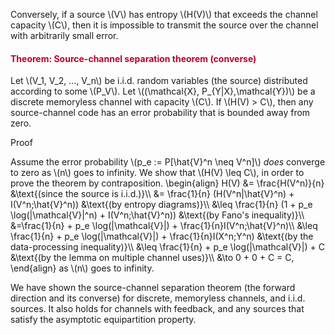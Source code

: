 <p>Conversely, if a source \(V\) has entropy \(H(V)\) that exceeds the channel capacity \(C\), then it is impossible to transmit the source over the channel with arbitrarily small error.</p>
<div class="content-box pad-box-mini border border-trbl border-round">
<h4 style="color: #bc0031;"><strong>Theorem: Source-channel separation theorem (converse)</strong></h4>
Let \(V_1, V_2, ..., V_n\) be i.i.d. random variables (the source) distributed according to some \(P_V\). Let \((\mathcal{X}, P_{Y|X},\mathcal{Y})\) be a discrete memoryless channel with capacity \(C\). If \(H(V) &gt; C\), then any source-channel code has an error probability that is bounded away from zero.
<p><span class="element_toggler" role="button" aria-controls="group7" aria-label="Toggler" aria-expanded="false"><span class="Button">Proof</span></span></p>
<div id="group7" style="">
<div class="content-box">Assume the error probability \(p_e := P[\hat{V}^n \neq V^n]\) <i>does</i> converge to zero as \(n\) goes to infinity. We show that \(H(V) \leq C\), in order to prove the theorem by contraposition. \begin{align} H(V) &amp;= \frac{H(V^n)}{n} &amp;\text{(since the source is i.i.d.)}\\ &amp;= \frac{1}{n} (H(V^n|\hat{V}^n) + I(V^n;\hat{V}^n)) &amp;\text{(by entropy diagrams)}\\ &amp;\leq \frac{1}{n} (1 + p_e \log(|\mathcal{V}|^n) + I(V^n;\hat{V}^n)) &amp;\text{(by Fano's inequality)}\\ &amp;=\frac{1}{n} + p_e \log(|\mathcal{V}|) + \frac{1}{n}I(V^n;\hat{V}^n)\\ &amp;\leq \frac{1}{n} + p_e \log(|\mathcal{V}|) + \frac{1}{n}I(X^n;Y^n) &amp;\text{(by the data-processing inequality)}\\ &amp;\leq \frac{1}{n} + p_e \log(|\mathcal{V}|) + C &amp;\text{(by the lemma on multiple channel uses)}\\ &amp;\to 0 + 0 + C = C, \end{align} as \(n\) goes to infinity.</div>
</div>
</div>
<p>We have shown the source-channel separation theorem (the forward direction and its converse) for discrete, memoryless channels, and i.i.d. sources. It also holds for channels with feedback, and any sources that satisfy the asymptotic equipartition property.</p>